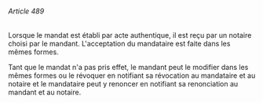 ###### Article 489

Lorsque le mandat est établi par acte authentique, il est reçu par un notaire choisi par le mandant. L'acceptation du mandataire est faite dans les mêmes formes.

Tant que le mandat n'a pas pris effet, le mandant peut le modifier dans les mêmes formes ou le révoquer en notifiant sa révocation au mandataire et au notaire et le mandataire peut y renoncer en notifiant sa renonciation au mandant et au notaire.

